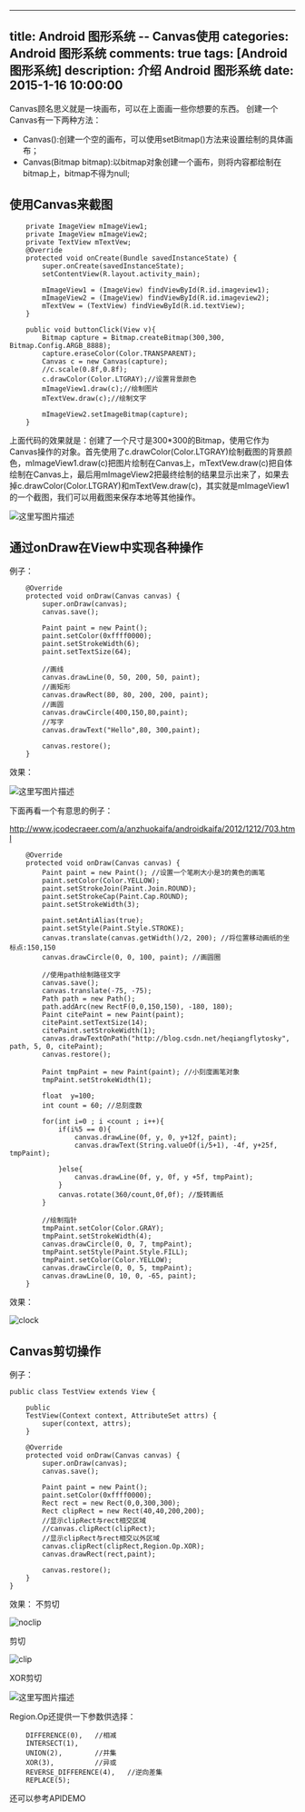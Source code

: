 
---
title: Android 图形系统 -- Canvas使用
categories: Android 图形系统
comments: true
tags: [Android 图形系统]
description: 介绍 Android 图形系统
date: 2015-1-16 10:00:00
---

Canvas顾名思义就是一块画布，可以在上面画一些你想要的东西。
创建一个Canvas有一下两种方法：

 - Canvas():创建一个空的画布，可以使用setBitmap()方法来设置绘制的具体画布； 
 - Canvas(Bitmap bitmap):以bitmap对象创建一个画布，则将内容都绘制在bitmap上，bitmap不得为null; 

## 使用Canvas来截图

```
    private ImageView mImageView1;
    private ImageView mImageView2;
    private TextView mTextVew;
    @Override
    protected void onCreate(Bundle savedInstanceState) {
        super.onCreate(savedInstanceState);
        setContentView(R.layout.activity_main);

        mImageView1 = (ImageView) findViewById(R.id.imageview1);
        mImageView2 = (ImageView) findViewById(R.id.imageview2);
        mTextVew = (TextView) findViewById(R.id.textView);
    }

    public void buttonClick(View v){
        Bitmap capture = Bitmap.createBitmap(300,300, Bitmap.Config.ARGB_8888);
        capture.eraseColor(Color.TRANSPARENT);
        Canvas c = new Canvas(capture);
        //c.scale(0.8f,0.8f);
        c.drawColor(Color.LTGRAY);//设置背景颜色
        mImageView1.draw(c);//绘制图片
        mTextVew.draw(c);//绘制文字

        mImageView2.setImageBitmap(capture);
    }
```

上面代码的效果就是：创建了一个尺寸是300*300的Bitmap，使用它作为Canvas操作的对象。首先使用了c.drawColor(Color.LTGRAY)绘制截图的背景颜色，mImageView1.draw(c)把图片绘制在Canvas上，mTextVew.draw(c)把自体绘制在Canvas上，最后用mImageView2把最终绘制的结果显示出来了，如果去掉c.drawColor(Color.LTGRAY)和mTextVew.draw(c)，其实就是mImageView1的一个截图，我们可以用截图来保存本地等其他操作。

![这里写图片描述](/images/android-graphic-system-canvas-sample/image1.png)

## 通过onDraw在View中实现各种操作

例子：

```
    @Override
    protected void onDraw(Canvas canvas) {
        super.onDraw(canvas);
        canvas.save();

        Paint paint = new Paint();
        paint.setColor(0xffff0000);
        paint.setStrokeWidth(6);
        paint.setTextSize(64);

        //画线
        canvas.drawLine(0, 50, 200, 50, paint);
        //画矩形
        canvas.drawRect(80, 80, 200, 200, paint);
        //画圆
        canvas.drawCircle(400,150,80,paint);
        //写字
        canvas.drawText("Hello",80, 300,paint);

        canvas.restore();
    }
```

效果：

![这里写图片描述](/images/android-graphic-system-canvas-sample/image2.png)

下面再看一个有意思的例子：

http://www.jcodecraeer.com/a/anzhuokaifa/androidkaifa/2012/1212/703.html

```
    @Override
    protected void onDraw(Canvas canvas) {
        Paint paint = new Paint(); //设置一个笔刷大小是3的黄色的画笔
        paint.setColor(Color.YELLOW);
        paint.setStrokeJoin(Paint.Join.ROUND);
        paint.setStrokeCap(Paint.Cap.ROUND);
        paint.setStrokeWidth(3);

        paint.setAntiAlias(true);
        paint.setStyle(Paint.Style.STROKE);
        canvas.translate(canvas.getWidth()/2, 200); //将位置移动画纸的坐标点:150,150
        canvas.drawCircle(0, 0, 100, paint); //画圆圈

        //使用path绘制路径文字
        canvas.save();
        canvas.translate(-75, -75);
        Path path = new Path();
        path.addArc(new RectF(0,0,150,150), -180, 180);
        Paint citePaint = new Paint(paint);
        citePaint.setTextSize(14);
        citePaint.setStrokeWidth(1);
        canvas.drawTextOnPath("http://blog.csdn.net/heqiangflytosky", path, 5, 0, citePaint);
        canvas.restore();

        Paint tmpPaint = new Paint(paint); //小刻度画笔对象
        tmpPaint.setStrokeWidth(1);

        float  y=100;
        int count = 60; //总刻度数

        for(int i=0 ; i <count ; i++){
            if(i%5 == 0){
                canvas.drawLine(0f, y, 0, y+12f, paint);
                canvas.drawText(String.valueOf(i/5+1), -4f, y+25f, tmpPaint);

            }else{
                canvas.drawLine(0f, y, 0f, y +5f, tmpPaint);
            }
            canvas.rotate(360/count,0f,0f); //旋转画纸
        }

        //绘制指针
        tmpPaint.setColor(Color.GRAY);
        tmpPaint.setStrokeWidth(4);
        canvas.drawCircle(0, 0, 7, tmpPaint);
        tmpPaint.setStyle(Paint.Style.FILL);
        tmpPaint.setColor(Color.YELLOW);
        canvas.drawCircle(0, 0, 5, tmpPaint);
        canvas.drawLine(0, 10, 0, -65, paint);
    }
```
效果：

![clock](/images/android-graphic-system-canvas-sample/image3.png)

## Canvas剪切操作

例子：

```
public class TestView extends View {

    public 
    TestView(Context context, AttributeSet attrs) {
        super(context, attrs);
    }

    @Override
    protected void onDraw(Canvas canvas) {
        super.onDraw(canvas);
        canvas.save();

        Paint paint = new Paint();
        paint.setColor(0xffff0000);
        Rect rect = new Rect(0,0,300,300);
        Rect clipRect = new Rect(40,40,200,200);
        //显示clipRect与rect相交区域
        //canvas.clipRect(clipRect);
        //显示clipRect与rect相交以外区域
        canvas.clipRect(clipRect,Region.Op.XOR);
        canvas.drawRect(rect,paint);

        canvas.restore();
    }
}
```

效果：
不剪切

![noclip](/images/android-graphic-system-canvas-sample/image4.png)

剪切

![clip](/images/android-graphic-system-canvas-sample/image5.png)

XOR剪切

![这里写图片描述](/images/android-graphic-system-canvas-sample/image6.png)

Region.Op还提供一下参数供选择：

        DIFFERENCE(0),   //相减
        INTERSECT(1),
        UNION(2),        //并集
        XOR(3),          //异或
        REVERSE_DIFFERENCE(4),   //逆向差集
        REPLACE(5);

还可以参考APIDEMO

